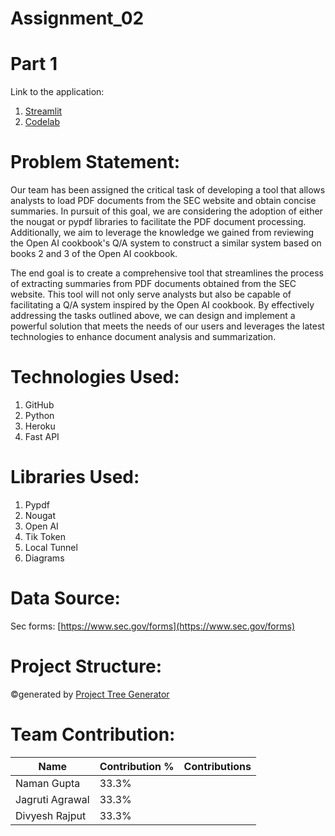 # Assignment_02

# Part 1

Link to the application:

1. [Streamlit](https://)
2. [Codelab](https://codelabs-preview.appspot.com/?file_id=)

# Problem Statement:

Our team has been assigned the critical task of developing a tool that allows analysts to load PDF documents from the SEC website and obtain concise summaries. In pursuit of this goal, we are considering the adoption of either the nougat or pypdf libraries to facilitate the PDF document processing. Additionally, we aim to leverage the knowledge we gained from reviewing the Open AI cookbook's Q/A system to construct a similar system based on books 2 and 3 of the Open AI cookbook.

The end goal is to create a comprehensive tool that streamlines the process of extracting summaries from PDF documents obtained from the SEC website. This tool will not only serve analysts but also be capable of facilitating a Q/A system inspired by the Open AI cookbook. By effectively addressing the tasks outlined above, we can design and implement a powerful solution that meets the needs of our users and leverages the latest technologies to enhance document analysis and summarization.

# Technologies Used:

1. GitHub
2. Python
3. Heroku
4. Fast API

# Libraries Used:

1. Pypdf
2. Nougat
3. Open AI
4. Tik Token
5. Local Tunnel
6. Diagrams

# Data Source:

Sec forms: [https://www.sec.gov/forms](https://www.sec.gov/forms)

# Project Structure:


©generated by [Project Tree Generator](https://woochanleee.github.io/project-tree-generator)

# Team Contribution:

| Name            | Contribution % | Contributions |
|-----------------|----------------|---------------|
| Naman Gupta     |     33.3%      |              |
| Jagruti Agrawal |     33.3%      |               |
| Divyesh Rajput  |     33.3%      |               |

